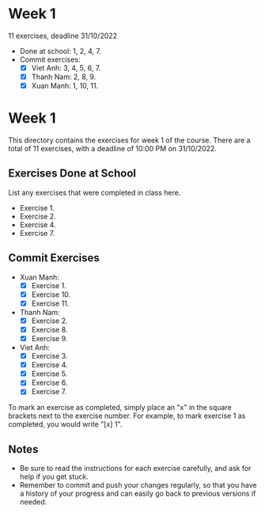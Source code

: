 # Week 1

11 exercises, deadline 31/10/2022

- Done at school: 1, 2, 4, 7.
- Commit exercises:
  - [x] Viet Anh: 3, 4, 5, 6, 7.
  - [x] Thanh Nam: 2, 8, 9.
  - [x] Xuan Manh: 1, 10, 11.

# Week 1

This directory contains the exercises for week 1 of the course. There are a total of 11 exercises, with a deadline of 10:00 PM on 31/10/2022.

## Exercises Done at School

List any exercises that were completed in class here.

- Exercise 1.
- Exercise 2.
- Exercise 4.
- Exercise 7.

## Commit Exercises

- Xuan Manh:
  - [x] Exercise 1.
  - [x] Exercise 10.
  - [x] Exercise 11.
- Thanh Nam:
  - [x] Exercise 2.
  - [x] Exercise 8.
  - [x] Exercise 9.
- Viet Anh:
  - [x] Exercise 3.
  - [x] Exercise 4.
  - [x] Exercise 5.
  - [x] Exercise 6.
  - [x] Exercise 7.

To mark an exercise as completed, simply place an "x" in the square brackets next to the exercise number. For example, to mark exercise 1 as completed, you would write "[x] 1".

## Notes

- Be sure to read the instructions for each exercise carefully, and ask for help if you get stuck.
- Remember to commit and push your changes regularly, so that you have a history of your progress and can easily go back to previous versions if needed.
